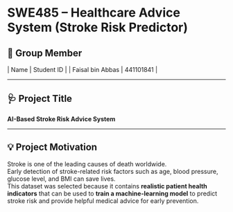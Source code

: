 # SWE485 – Healthcare Advice System (Stroke Risk Predictor)

## 👥 Group Member
| Name | Student ID |
| Faisal bin Abbas | 441101841 |

---

## 🩺 Project Title
**AI-Based Stroke Risk Advice System**

---

## 💡 Project Motivation
Stroke is one of the leading causes of death worldwide.  
Early detection of stroke-related risk factors such as age, blood pressure, glucose level, and BMI can save lives.  
This dataset was selected because it contains **realistic patient health indicators** that can be used to **train a machine-learning model** to predict stroke risk and provide helpful medical advice for early prevention.
